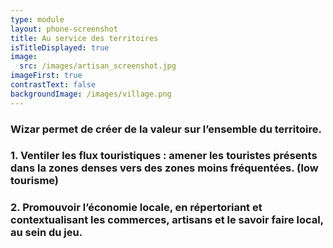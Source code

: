 ```yaml
---
type: module
layout: phone-screenshot
title: Au service des territoires
isTitleDisplayed: true
image:
  src: /images/artisan_screenshot.jpg
imageFirst: true
contrastText: false
backgroundImage: /images/village.png
---
```

### Wizar permet de créer de la valeur sur l’ensemble du territoire. 
### 1. Ventiler les flux touristiques : amener les touristes présents dans la zones denses vers des zones moins fréquentées. (low tourisme)
### 2. Promouvoir l’économie locale, en répertoriant et contextualisant les commerces, artisans et le savoir faire local, au sein du jeu. 
